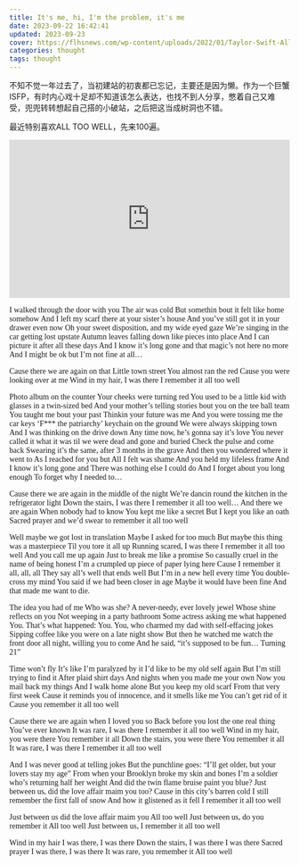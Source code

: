 ```yaml
---
title: It's me, hi, I'm the problem, it's me
date: 2023-09-22 16:42:41
updated: 2023-09-23
cover: https://flhsnews.com/wp-content/uploads/2022/01/Taylor-Swift-All-Too-Well.jpeg
categories: thought
tags: thought
---
```



不知不觉一年过去了，当初建站的初衷都已忘记，主要还是因为懒。作为一个巨蟹ISFP，有时内心戏十足却不知道该怎么表达，也找不到人分享，憋着自己又难受，兜兜转转想起自己搭的小破站，之后把这当成树洞也不错。

最近特别喜欢ALL TOO WELL，先来100遍。


<style>.embed-container { position: relative; padding-bottom: 56.25%; height: 0; overflow: hidden; max-width: 100%; } .embed-container iframe, .embed-container object, .embed-container embed { position: absolute; top: 0; left: 0; width: 100%; height: 100%; }</style><div class='embed-container'>
<iframe src="https://www.youtube.com/embed/r0yq_yXFQhg?si=fLMe6TQT3yjjAc5G" title="YouTube video player" frameborder="0" allow="accelerometer; autoplay; clipboard-write; encrypted-media; gyroscope; picture-in-picture; web-share" allowfullscreen></iframe></div>



<!-- <span style="color:blue"> -->
<font face="华文楷体" >


I walked through the door with you 
The air was cold 
But somethin bout it felt like home somehow 
And I left my scarf there at your sister’s house 
And you’ve still got it in your drawer even now 
Oh your sweet disposition, and my wide eyed gaze 
We’re singing in the car getting lost upstate
Autumn leaves falling down like pieces into place 
And I can picture it after all these days 
And I know it’s long gone and that magic’s not here no more 
And I might be ok but I’m not fine at all…

Cause there we are again on that 
Little town street 
You almost ran the red 
Cause you were looking over at me 
Wind in my hair, I was there 
I remember it all too well

Photo album on the counter 
Your cheeks were turning red
You used to be a little kid with glasses
in a twin-sized bed 
And your mother’s telling stories bout you on 
the tee ball team 
You taught me bout your past 
Thinkin your future was me
And you were tossing me the car keys 
‘F*** the patriarchy’ keychain on the ground
We were always skipping town
And I was thinking on the drive down
Any time now, he’s gonna say it’s love
You never called it what it was
til we were dead and gone and buried 
Check the pulse and come back 
Swearing it’s the same, after 3 months in the grave
And then you wondered where it went to
As I reached for you but
All I felt was shame
And you held my lifeless frame 
And I know it’s long gone and 
There was nothing else I could do 
And I forget about you long enough
To forget why I needed to… 

Cause there we are again in the middle of the night
We’re dancin round the kitchen in the 
refrigerator light
Down the stairs, I was there
I remember it all too well…
And there we are again 
When nobody had to know
You kept me like a secret
But I kept you like an oath
Sacred prayer and we’d swear 
to remember it all too well 

Well maybe we got lost in translation 
Maybe I asked for too much
But maybe this thing was a masterpiece
Til you tore it all up
Running scared, I was there
I remember it all too well
And you call me up again 
Just to break me like a promise 
So casually cruel in the name of being honest 
I’m a crumpled up piece of paper lying here
Cause I remember it all, all, all 
They say all’s well that ends well
But I’m in a new hell every time
You double-cross my mind
You said if we had been closer in age
Maybe it would have been fine
And that made me want to die.

The idea you had of me
Who was she?
A never-needy, ever lovely jewel
Whose shine reflects on you
Not weeping in a party bathroom
Some actress asking me what happened
You.
That’s what happened: You.
You, who charmed my dad with self-effacing jokes
Sipping coffee like you were on a late night show
But then he watched me watch the front door 
all night, willing you to come
And he said, “it’s supposed to be fun… 
Turning 21” 

Time won’t fly
It’s like I’m paralyzed by it 
I’d like to be my old self again
But I’m still trying to find it 
After plaid shirt days 
And nights when you made me your own
Now you mail back my things 
And I walk home alone
But you keep my old scarf
From that very first week
Cause it reminds you of innocence, and it smells like me 
You can’t get rid of it
Cause you remember it all too well

Cause there we are again when
I loved you so 
Back before you lost the one real thing
You’ve ever known
It was rare, I was there
I remember it all too well
Wind in my hair, you were there 
You remember it all 
Down the stairs, you were there 
You remember it all
It was rare, I was there
I remember it all too well

And I was never good at telling jokes 
But the punchline goes:
“I’ll get older, but your lovers stay my age”
From when your Brooklyn broke my skin and bones
I’m a soldier who’s returning half her weight
And did the twin flame bruise paint you blue?
Just between us, did the love affair maim you too?
Cause in this city’s barren cold
I still remember the first fall of snow
And how it glistened as it fell
I remember it all too well

Just between us did the love affair maim you 
All too well
Just between us, do you remember it 
All too well
Just between us, I remember it all too well

Wind in my hair 
I was there, I was there
Down the stairs, I was there
I was there
Sacred prayer
I was there, I was there
It was rare, you remember it
All too well  

</font>
<!-- </span> -->

